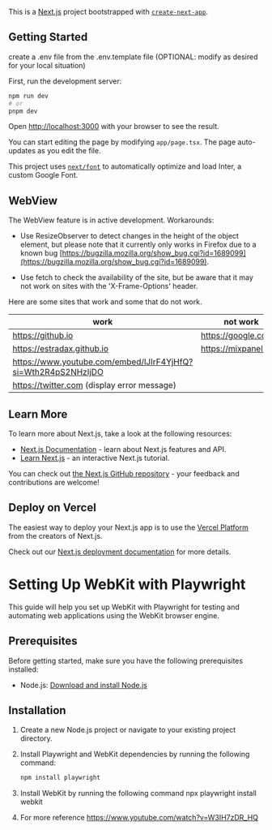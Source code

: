 This is a [Next.js](https://nextjs.org/) project bootstrapped with [`create-next-app`](https://github.com/vercel/next.js/tree/canary/packages/create-next-app).

## Getting Started

create a .env file from the .env.template file (OPTIONAL: modify as desired for your local situation)

First, run the development server:

```bash
npm run dev
# or
pnpm dev
```

Open [http://localhost:3000](http://localhost:3000) with your browser to see the result.

You can start editing the page by modifying `app/page.tsx`. The page auto-updates as you edit the file.

This project uses [`next/font`](https://nextjs.org/docs/basic-features/font-optimization) to automatically optimize and load Inter, a custom Google Font.

## WebView

The WebView feature is in active development. Workarounds:

- Use ResizeObserver to detect changes in the height of the object element, but please note that it currently only works in Firefox due to a known bug [https://bugzilla.mozilla.org/show_bug.cgi?id=1689099](https://bugzilla.mozilla.org/show_bug.cgi?id=1689099).

- Use fetch to check the availability of the site, but be aware that it may not work on sites with the 'X-Frame-Options' header.

Here are some sites that work and some that do not work.

| work                                                          | not work             |
|---------------------------------------------------------------|----------------------|
| https://github.io                                             | https://google.com   |
| https://estradax.github.io                                    | https://mixpanel.com |
| https://www.youtube.com/embed/lJIrF4YjHfQ?si=Wth2R4pS2NHzIjDO |                      |
| https://twitter.com (display error message)                   |                      |

## Learn More

To learn more about Next.js, take a look at the following resources:

- [Next.js Documentation](https://nextjs.org/docs) - learn about Next.js features and API.
- [Learn Next.js](https://nextjs.org/learn) - an interactive Next.js tutorial.

You can check out [the Next.js GitHub repository](https://github.com/vercel/next.js/) - your feedback and contributions are welcome!

## Deploy on Vercel

The easiest way to deploy your Next.js app is to use the [Vercel Platform](https://vercel.com/new?utm_medium=default-template&filter=next.js&utm_source=create-next-app&utm_campaign=create-next-app-readme) from the creators of Next.js.

Check out our [Next.js deployment documentation](https://nextjs.org/docs/deployment) for more details.



# Setting Up WebKit with Playwright

This guide will help you set up WebKit with Playwright for testing and automating web applications using the WebKit browser engine.

## Prerequisites

Before getting started, make sure you have the following prerequisites installed:

- Node.js: [Download and install Node.js](https://nodejs.org/)

## Installation

1. Create a new Node.js project or navigate to your existing project directory.

2. Install Playwright and WebKit dependencies by running the following command:

   ```bash
   npm install playwright
3. Install WebKit by running the following command
   npx playwright install webkit
4. For more reference 
   https://www.youtube.com/watch?v=W3IH7zDR_HQ
